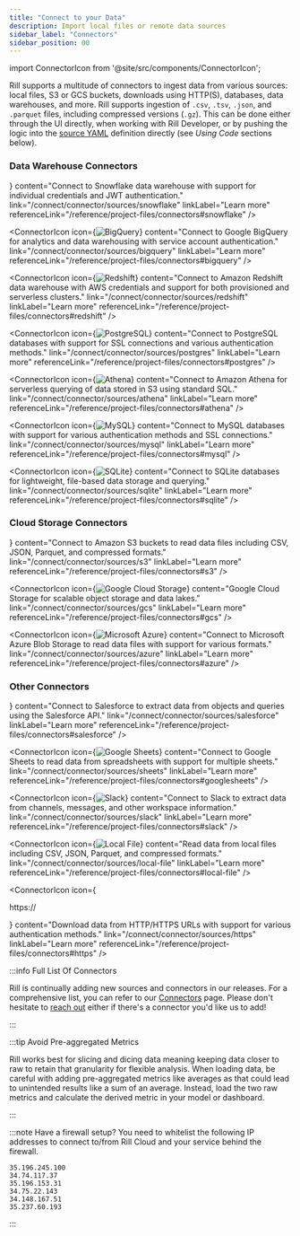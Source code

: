 ```yaml
---
title: "Connect to your Data"
description: Import local files or remote data sources
sidebar_label: "Connectors"
sidebar_position: 00
---
```

<!-- WARNING: There are links to this page in source code. If you move it, find and replace the links and consider adding a redirect in docusaurus.config.js. -->

import ConnectorIcon from '@site/src/components/ConnectorIcon';

Rill supports a multitude of connectors to ingest data from various sources: local files, S3 or GCS buckets, downloads using HTTP(S), databases, data warehouses, and more. Rill supports ingestion of `.csv`, `.tsv`, `.json`, and `.parquet` files, including compressed versions (`.gz`). This can be done either through the UI directly, when working with Rill Developer, or by pushing the logic into the [source YAML](/reference/project-files/sources) definition directly (see _Using Code_ sections below).

### Data Warehouse Connectors

<div className="connector-icon-grid">
  <ConnectorIcon
    icon={<img src="/img/connect/icons/Logo-Snowflake.png" alt="Snowflake" />}
    content="Connect to Snowflake data warehouse with support for individual credentials and JWT authentication."
    link="/connect/connector/sources/snowflake"
    linkLabel="Learn more"
    referenceLink="/reference/project-files/connectors#snowflake"
  />
  
  <ConnectorIcon
    icon={<img src="/img/connect/icons/Logo-Bigquery.png" alt="BigQuery" />}
    content="Connect to Google BigQuery for analytics and data warehousing with service account authentication."
    link="/connect/connector/sources/bigquery"
    linkLabel="Learn more"
    referenceLink="/reference/project-files/connectors#bigquery"
  />
  
  <ConnectorIcon
    icon={<img src="/img/connect/icons/Logo-Redshift.png" alt="Redshift" />}
    content="Connect to Amazon Redshift data warehouse with AWS credentials and support for both provisioned and serverless clusters."
    link="/connect/connector/sources/redshift"
    linkLabel="Learn more"
    referenceLink="/reference/project-files/connectors#redshift"
  />
  
  <ConnectorIcon
    icon={<img src="/img/connect/icons/Logo-Postgres.png" alt="PostgreSQL" />}
    content="Connect to PostgreSQL databases with support for SSL connections and various authentication methods."
    link="/connect/connector/sources/postgres"
    linkLabel="Learn more"
    referenceLink="/reference/project-files/connectors#postgres"
  />
  
  <ConnectorIcon
    icon={<img src="/img/connect/icons/Logo-Athena.png" alt="Athena" />}
    content="Connect to Amazon Athena for serverless querying of data stored in S3 using standard SQL."
    link="/connect/connector/sources/athena"
    linkLabel="Learn more"
    referenceLink="/reference/project-files/connectors#athena"
  />
  
  <ConnectorIcon
    icon={<img src="/img/connect/icons/Logo-mysql.png" alt="MySQL" />}
    content="Connect to MySQL databases with support for various authentication methods and SSL connections."
    link="/connect/connector/sources/mysql"
    linkLabel="Learn more"
    referenceLink="/reference/project-files/connectors#mysql"
  />
  
  <ConnectorIcon
    icon={<img src="/img/connect/icons/Logo-SQLite.png" alt="SQLite" />}
    content="Connect to SQLite databases for lightweight, file-based data storage and querying."
    link="/connect/connector/sources/sqlite"
    linkLabel="Learn more"
    referenceLink="/reference/project-files/connectors#sqlite"
  />
</div>

### Cloud Storage Connectors

<div className="connector-icon-grid">
  <ConnectorIcon
    icon={<img src="/img/connect/icons/Logo-S3.png" alt="Amazon S3" />}
    content="Connect to Amazon S3 buckets to read data files including CSV, JSON, Parquet, and compressed formats."
    link="/connect/connector/sources/s3"
    linkLabel="Learn more"
    referenceLink="/reference/project-files/connectors#s3"
  />
  
  <ConnectorIcon
    icon={<img src="/img/connect/icons/Logo-GCS.png" alt="Google Cloud Storage" />}
    content="Google Cloud Storage for scalable object storage and data lakes."
    link="/connect/connector/sources/gcs"
    linkLabel="Learn more"
    referenceLink="/reference/project-files/connectors#gcs"
  />
  
  <ConnectorIcon
    icon={<img src="/img/connect/icons/Logo-Azure.png" alt="Microsoft Azure" />}
    content="Connect to Microsoft Azure Blob Storage to read data files with support for various formats."
    link="/connect/connector/sources/azure"
    linkLabel="Learn more"
    referenceLink="/reference/project-files/connectors#azure"
  />
</div>

### Other Connectors

<div className="connector-icon-grid">
  <ConnectorIcon
    icon={<img src="/img/connect/icons/Logo-Salesforce.png" alt="Salesforce" />}
    content="Connect to Salesforce to extract data from objects and queries using the Salesforce API."
    link="/connect/connector/sources/salesforce"
    linkLabel="Learn more"
    referenceLink="/reference/project-files/connectors#salesforce"
  />
  
  <ConnectorIcon
    icon={<img src="/img/connect/icons/Logo-Sheets.png" alt="Google Sheets" className="sheets-icon" />}
    content="Connect to Google Sheets to read data from spreadsheets with support for multiple sheets."
    link="/connect/connector/sources/sheets"
    linkLabel="Learn more"
    referenceLink="/reference/project-files/connectors#googlesheets"
  />
  
  <ConnectorIcon
    icon={<img src="/img/connect/icons/Logo-Slack.png" alt="Slack" className="sheets-icon" />}
    content="Connect to Slack to extract data from channels, messages, and other workspace information."
    link="/connect/connector/sources/slack"
    linkLabel="Learn more"
    referenceLink="/reference/project-files/connectors#slack"
  />
  
  <ConnectorIcon
    icon={<img src="/img/connect/icons/Logo-Local.png" alt="Local File" />}
    content="Read data from local files including CSV, JSON, Parquet, and compressed formats."
    link="/connect/connector/sources/local-file"
    linkLabel="Learn more"
    referenceLink="/reference/project-files/connectors#local-file"
  />
  
  <ConnectorIcon
    icon={<p className="https-icon">https:// </p>}
    content="Download data from HTTP/HTTPS URLs with support for various authentication methods."
    link="/connect/connector/sources/https"
    linkLabel="Learn more"
    referenceLink="/reference/project-files/connectors#https"
  />
</div>

:::info Full List Of Connectors

Rill is continually adding new sources and connectors in our releases. For a comprehensive list, you can refer to our [Connectors](/connect/connector/) page. Please don't hesitate to [reach out](/contact) either if there's a connector you'd like us to add!

:::

:::tip Avoid Pre-aggregated Metrics

Rill works best for slicing and dicing data meaning keeping data closer to raw to retain that granularity for flexible analysis. When loading data, be careful with adding pre-aggregated metrics like averages as that could lead to unintended results like a sum of an average. Instead, load the two raw metrics and calculate the derived metric in your model or dashboard.

:::


:::note Have a firewall setup?
You need to whitelist the following IP addresses to connect to/from Rill Cloud and your service behind the firewall.
```
35.196.245.100
34.74.117.37
35.196.153.31
34.75.22.143
34.148.167.51
35.237.60.193
```
:::
